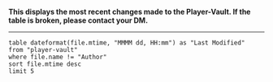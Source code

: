 **This displays the most recent changes made to the Player-Vault. If the table is broken, please contact your DM.**

-------------------------------------------------------------------------
```dataview
table dateformat(file.mtime, "MMMM dd, HH:mm") as "Last Modified"
from "player-vault"
where file.name != "Author"
sort file.mtime desc
limit 5
```
